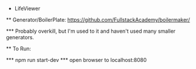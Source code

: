 
* LifeViewer

** Generator/BoilerPlate: https://github.com/FullstackAcademy/boilermaker/

*** Probably overkill, but I'm used to it and haven't used many smaller generators.

** To Run: 

*** npm run start-dev
*** open browser to localhost:8080

